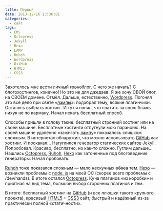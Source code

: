 ```yaml
---
title: Первый
date: 2013-12-16 13:36:01
categories:
  - сайт
tags:
  - CMS
  - Octopress
  - Jekyll
  - Hexo
  - LAMP
  - Ruhoh
  - Wordpress
  - GitHub
  - HTML5
  - CSS3
---
```


Захотелось мне вести личный <del>говно</del>блог. С чего же начать? С блогохостингов, конечно! Но
это не для джедаев. Я же хочу СВОЙ блог, на СВОЁМ домене. Отмёл. Дальше, естественно,
<a href="https://wordpress. org">Wordpress</a>. Погонял это всё дело при свете
«<acronym title="LAMP = Linux, Apache, MySQL, PHP">лампы</acronym>»: подобрал тему, всякие
плагинчики. Осталось выбрать хостинг. И тут я понял, что платить за свою блажь нихуя не по карману.
Начал искать бесплатный способ.

Способы пришли в голову такие: бесплатный стронний хостинг или на своей машине. Бесплатные хостинги
отпугнули мою паранойю. На своей машине удалённо «зажигать
<acronym title="LAMP = Linux, Apache, MySQL, PHP">лампу</acronym>» показалось слишком сложным. В
интернетах обнаружил, что можно использовать <a href="https://github.com">GitHub</a> как хостинг. И
поскакал... Нагуглился генератор статических сайтов <a href="http://jekyllrb.com">Jekyll</a>.
Попробовал. Красиво, бесплатно, но как-то сложно. Гуглим дальше... Нашлись
<a href="http://octopress.org">Octopress</a>, <a href="http://ruhoh.com">Ruhoh</a>,
<a href="http://zespia.tw/hexo">Hexo</a> как заточенные под блоговедение генераторы. Начал
пробовать.

<a href="http://ruhoh.com">Ruhoh</a> тоже показался сложным — мало нескучных <del>обоев</del> тем.
<a href="http://zespia.tw/hexo">Hexo</a> — возникли проблемы с <a href="http://nodejs.org">node.
js</a> на моей ОС (скорее всего проблемы с /dev/hands). В итоге остался
<a href="http://octopress.org">Octopress</a>. Куча плагинов «из коробки» и приятная на вид тема,
большой выбор сторонних плагинов и тем.

В итоге: бесплатный хостинг на <a href="https://github.com">GitHub</a> (и все плюшки такого крупного
проекта), красивый <abbr title="HyperText Markup Language, version 5">HTML5</abbr> +
<abbr title="Cascading Style Sheets, version 3">CSS3</abbr> сайт, быстрый и надёжный из-за
практически полной «статичности».
